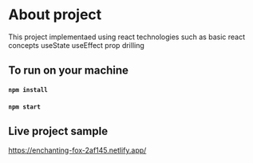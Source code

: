 # About project

This project implementaed using react technologies such as
basic react concepts
useState
useEffect
prop drilling

## To run on your machine
#### `npm install`
#### `npm start`

## Live project sample
https://enchanting-fox-2af145.netlify.app/
